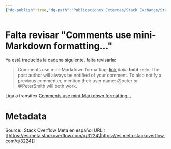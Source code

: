 ```yaml
---
{"dg-publish":true,"dg-path":"Publicaciones Externas/Stack Exchange/Stack Overflow en español/Stack Overflow en español Meta/es.meta.stackoverflow.com-3224.md","permalink":"/publicaciones-externas/stack-exchange/stack-overflow-en-espanol/stack-overflow-en-espanol-meta/es-meta-stackoverflow-com-3224/","title":"Falta revisar \"Comments use mini-Markdown formatting…\"","hide":true,"noteIcon":"\"0\"","created":"2024-04-03T12:49:10.763-06:00","updated":"2024-04-05T16:44:02.516-06:00"}
---
```


# Falta revisar "Comments use mini-Markdown formatting…"

Ya está traducida la cadena siguiente, falta revisarla:

> Comments use mini-Markdown formatting:  [link](http://example.com) _italic_ **bold** `code`. The post author will always be notified of your comment. To also notify a previous commenter, mention their user name: @peter or @PeterSmith will both work.

Liga a transifex [Comments use mini-Markdown formatting…](https://www.transifex.com/stack-exchange/stack-overflow-es/translate/#es/english/131930161?key=8b4803ddb471e438116d37e5ed945099)

# Metadata
Source:: Stack Overflow Meta en español
URL:: [[https://es.meta.stackoverflow.com/q/3224\|https://es.meta.stackoverflow.com/q/3224]]

